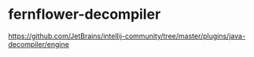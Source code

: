 # fernflower-decompiler
https://github.com/JetBrains/intellij-community/tree/master/plugins/java-decompiler/engine
